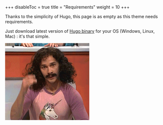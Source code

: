 +++
disableToc = true
title = "Requirements"
weight = 10
+++

Thanks to the simplicity of Hugo, this page is as empty as this theme needs requirements.

Just download latest version of [Hugo binary](https://gohugo.io/getting-started/installing/) for your OS (Windows, Linux, Mac) : it's that simple.

![Magic](images/magic.gif?classes=shadow)
